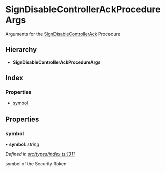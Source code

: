 # SignDisableControllerAckProcedureArgs

Arguments for the [SignDisableControllerAck](../enums/_types_index_.proceduretype.md#signdisablecontrollerack) Procedure

## Hierarchy

* **SignDisableControllerAckProcedureArgs**

## Index

### Properties

* [symbol](../interfaces/_types_index_.signdisablecontrollerackprocedureargs.md#symbol)

## Properties

### symbol

• **symbol**: _string_

_Defined in_ [_src/types/index.ts:1311_](https://github.com/PolymathNetwork/polymath-sdk/blob/e8bbc1e/src/types/index.ts#L1311)

symbol of the Security Token

